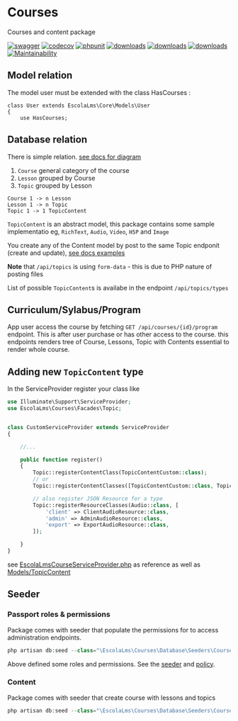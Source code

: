 # Courses

Courses and content package

[![swagger](https://img.shields.io/badge/documentation-swagger-green)](https://escolalms.github.io/Courses/)
[![codecov](https://codecov.io/gh/EscolaLMS/Courses/branch/main/graph/badge.svg?token=NRAN4R8AGZ)](https://codecov.io/gh/EscolaLMS/Courses)
[![phpunit](https://github.com/EscolaLMS/Courses/actions/workflows/test.yml/badge.svg)](https://github.com/EscolaLMS/Courses/actions/workflows/test.yml)
[![downloads](https://img.shields.io/packagist/dt/escolalms/courses)](https://packagist.org/packages/escolalms/courses)
[![downloads](https://img.shields.io/packagist/v/escolalms/courses)](https://packagist.org/packages/escolalms/courses)
[![downloads](https://img.shields.io/packagist/l/escolalms/courses)](https://packagist.org/packages/escolalms/courses)
[![Maintainability](https://api.codeclimate.com/v1/badges/0c9e2593fb30e2048f95/maintainability)](https://codeclimate.com/github/EscolaLMS/Courses/maintainability)

## Model relation

The model user must be extended with the class HasCourses :

```
class User extends EscolaLms\Core\Models\User
{
    use HasCourses;
```

## Database relation

There is simple relation. [see docs for diagram](doc)

1. `Course` general category of the course
2. `Lesson` grouped by Course
3. `Topic` grouped by Lesson

```
Course 1 -> n Lesson
Lesson 1 -> n Topic
Topic 1 -> 1 TopicContent
```

`TopicContent` is an abstract model, this package contains some sample implementatio eg, `RichText`, `Audio`, `Video`, `H5P` and `Image`

You create any of the Content model by post to the same Topic endponit (create and update), [see docs examples](doc)

**Note** that `/api/topics` is using `form-data` - this is due to PHP nature of posting files

List of possible `TopicContent`s is availabe in the endpoint `/api/topics/types`

## Curriculum/Sylabus/Program

App user access the course by fetching `GET /api/courses/{id}/program` endpoint. This is after user purchase or has other access to the course. this endpoints renders tree of Course, Lessons, Topic with Contents essential to render whole course.

## Adding new `TopicContent` type

In the ServiceProvider register your class like

```php
use Illuminate\Support\ServiceProvider;
use EscolaLms\Courses\Facades\Topic;


class CustomServiceProvider extends ServiceProvider
{

    //...

    public function register()
    {
        Topic::registerContentClass(TopicContentCustom::class);
        // or
        Topic::registerContentClasses([TopicContentCustom::class, TopicAnotherContentCustom::class]);

        // also register JSON Resource for a type
        Topic::registerResourceClasses(Audio::class, [
            'client' => ClientAudioResource::class,
            'admin' => AdminAudioResource::class,
            'export' => ExportAudioResource::class,
        ]);

    }
}
```

see [EscolaLmsCourseServiceProvider.php](src/EscolaLmsCourseServiceProvider.php) as reference as well as [Models/TopicContent](package2/src/Models/TopicContent)

## Seeder

### Passport roles & permissions

Package comes with seeder that populate the permissions for to access administration endpoints.

```php
php artisan db:seed --class="\EscolaLms\Courses\Database\Seeders\CoursesPermissionSeeder"
```

Above defined some roles and permissions. See the [seeder](database/seeders/CoursesPermissionSeeder.php) and [policy](src/Policies/CoursesPolicy.php).

### Content

Package comes with seeder that create course with lessons and topics

```php
php artisan db:seed --class="\EscolaLms\Courses\Database\Seeders\CoursesSeeder"
```
